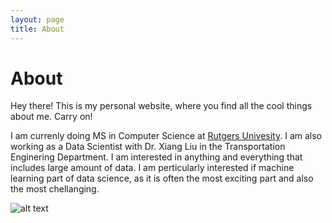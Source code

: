 ```yaml
---
layout: page
title: About
---
```


# About

<p class="message">
  Hey there! This is my personal website, where you find all the cool things about me. Carry on!
</p>

I am currenly doing MS in Computer Science at [Rutgers Univesity](rutgers.edu). I am also working as a Data Scientist with Dr. Xiang Liu in the Transportation Enginering Department. I am interested in anything and everything that includes large amount of data. I am perticularly interested if machine learning part of data science, as it is often the most exciting part and also the most chellanging. 

![alt text](https://xitizzz.github.io/img/ks.jpg "A picture of me")
